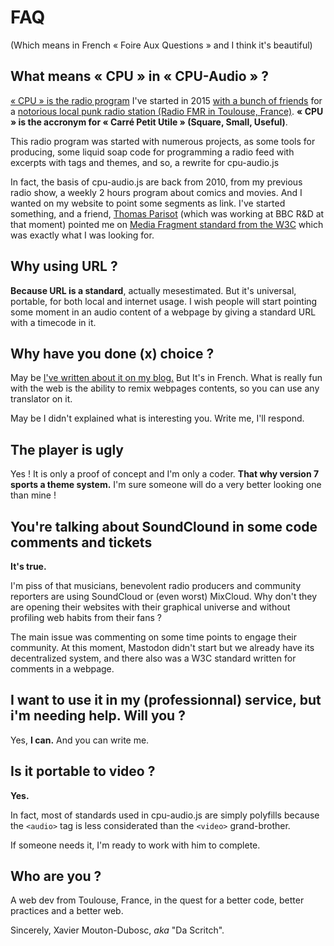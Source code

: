 FAQ
===

(Which means in French « Foire Aux Questions » and I think it's beautiful)

What means « CPU » in « CPU-Audio » ?
-------------------------------------

[« CPU » is the radio program](http://cpu.pm) I've started in 2015 [with a bunch of friends](https://cpu.dascritch.net/pages/Dev-team) for a [notorious local punk radio station (Radio FMR in Toulouse, France)](http://www.radio-fmr.net). **« CPU » is the accronym for « Carré Petit Utile » (Square, Small, Useful)**.

This radio program was started with numerous projects, as some tools for producing, some liquid soap code for programming a radio feed with excerpts with tags and themes, and so, a rewrite for cpu-audio.js

In fact, the basis of cpu-audio.js are back from 2010, from my previous radio show, a weekly 2 hours program about comics and movies. And I wanted on my website to point some segments as link. I've started something, and a friend, [Thomas Parisot](https://github.com/oncletom) (which was working at BBC R&D at that moment) pointed me on [Media Fragment standard from the W3C](https://www.w3.org/TR/media-frags/) which was exactly what I was looking for.


Why using URL ?
---------------

**Because URL is a standard**, actually mesestimated. But it's universal, portable, for both local and internet usage. I wish people will start pointing some moment in an audio content of a webpage by giving a standard URL with a timecode in it.


Why have you done (x) choice ?
------------------------------

May be [I've written about it on my blog.](https://www.w3.org/TR/media-frags/) But It's in French. What is really fun with the web is the ability to remix webpages contents, so you can use any translator on it.

May be I didn't explained what is interesting you. Write me, I'll respond.


The player is ugly
------------------

Yes ! It is only a proof of concept and I'm only a coder. **That why version 7 sports a theme system.** I'm sure someone will do a very better looking one than mine !


You're talking about SoundClound in some code comments and tickets
------------------------------------------------------------------

**It's true.**

I'm piss of that musicians, benevolent radio producers and community reporters are using SoundCloud or (even worst) MixCloud. Why don't they are opening their websites with their graphical universe and without profiling web habits from their fans ?

The main issue was commenting on some time points to engage their community. At this moment, Mastodon didn't start but we already have its decentralized system, and there also was a W3C standard written for comments in a webpage.


I want to use it in my (professionnal) service, but i'm needing help. Will you ?
--------------------------------------------------------------------------------

Yes, **I can.** And you can write me.


Is it portable to video ?
-------------------------

**Yes.**

In fact, most of standards used in cpu-audio.js are simply polyfills because the `<audio>` tag is less considerated than the `<video>` grand-brother. 

If someone needs it, I'm ready to work with him to complete.

Who are you ?
-------------

A web dev from Toulouse, France, in the quest for a better code, better practices and a better web.

Sincerely, Xavier Mouton-Dubosc, *aka* "Da Scritch".